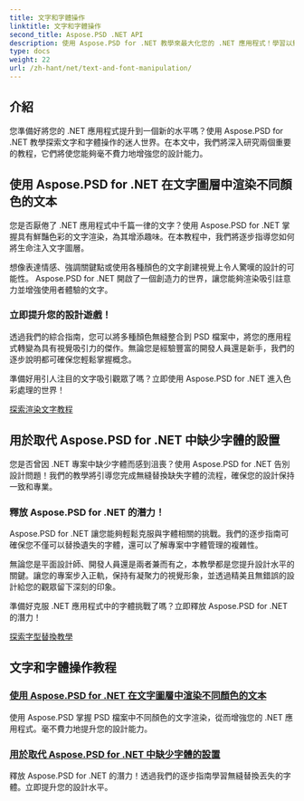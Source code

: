 ```yaml
---
title: 文字和字體操作
linktitle: 文字和字體操作
second_title: Aspose.PSD .NET API
description: 使用 Aspose.PSD for .NET 教學來最大化您的 .NET 應用程式！學習以鮮豔的顏色渲染文字並無縫替換丟失的字體。
type: docs
weight: 22
url: /zh-hant/net/text-and-font-manipulation/
---
```


## 介紹

您準備好將您的 .NET 應用程式提升到一個新的水平嗎？使用 Aspose.PSD for .NET 教學探索文字和字體操作的迷人世界。在本文中，我們將深入研究兩個重要的教程，它們將使您能夠毫不費力地增強您的設計能力。

## 使用 Aspose.PSD for .NET 在文字圖層中渲染不同顏色的文本

您是否厭倦了 .NET 應用程式中千篇一律的文字？使用 Aspose.PSD for .NET 掌握具有鮮豔色彩的文字渲染，為其增添趣味。在本教程中，我們將逐步指導您如何將生命注入文字圖層。

想像表達情感、強調關鍵點或使用各種顏色的文字創建視覺上令人驚嘆的設計的可能性。 Aspose.PSD for .NET 開啟了一個創造力的世界，讓您能夠渲染吸引註意力並增強使用者體驗的文字。

### 立即提升您的設計遊戲！

透過我們的綜合指南，您可以將多種顏色無縫整合到 PSD 檔案中，將您的應用程式轉變為具有視覺吸引力的傑作。無論您是經驗豐富的開發人員還是新手，我們的逐步說明都可確保您輕鬆掌握概念。

準備好用引人注目的文字吸引觀眾了嗎？立即使用 Aspose.PSD for .NET 進入色彩處理的世界！

[探索渲染文字教程](./render-text-different-colors/)

## 用於取代 Aspose.PSD for .NET 中缺少字體的設置

您是否曾因 .NET 專案中缺少字體而感到沮喪？使用 Aspose.PSD for .NET 告別設計問題！我們的教學將引導您完成無縫替換缺失字體的流程，確保您的設計保持一致和專業。

### 釋放 Aspose.PSD for .NET 的潛力！

Aspose.PSD for .NET 讓您能夠輕鬆克服與字體相關的挑戰。我們的逐步指南可確保您不僅可以替換遺失的字體，還可以了解專案中字體管理的複雜性。

無論您是平面設計師、開發人員還是兩者兼而有之，本教學都是您提升設計水平的關鍵。讓您的專案步入正軌，保持有凝聚力的視覺形象，並透過精美且無錯誤的設計給您的觀眾留下深刻的印象。

準備好克服 .NET 應用程式中的字體挑戰了嗎？立即釋放 Aspose.PSD for .NET 的潛力！

[探索字型替換教學](./replace-missing-fonts/)

## 文字和字體操作教程
### [使用 Aspose.PSD for .NET 在文字圖層中渲染不同顏色的文本](./render-text-different-colors/)
使用 Aspose.PSD 掌握 PSD 檔案中不同顏色的文字渲染，從而增強您的 .NET 應用程式。毫不費力地提升您的設計能力。
### [用於取代 Aspose.PSD for .NET 中缺少字體的設置](./replace-missing-fonts/)
釋放 Aspose.PSD for .NET 的潛力！透過我們的逐步指南學習無縫替換丟失的字體。立即提升您的設計水平。